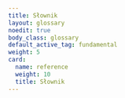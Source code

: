 ```yaml
---
title: Słownik
layout: glossary
noedit: true
body_class: glossary
default_active_tag: fundamental
weight: 5
card:
  name: reference
  weight: 10
  title: Słownik
---
```


